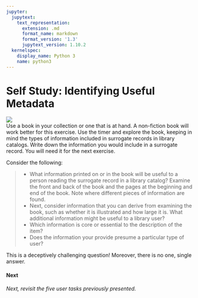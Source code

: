 ```yaml
---
jupyter:
  jupytext:
    text_representation:
      extension: .md
      format_name: markdown
      format_version: '1.3'
      jupytext_version: 1.10.2
  kernelspec:
    display_name: Python 3
    name: python3
---
```


<!-- #region id="zD_En4zNUCSs" -->
# Self Study: Identifying Useful Metadata

![](https://missouri.instructure.com/courses/49361/files/8633222/preview)  
Use a book in your collection or one that is at hand. A non-fiction book will work better for this exercise. Use the timer and explore the book, keeping in mind the types of information included in surrogate records in library catalogs. Write down the information you would include in a surrogate record. You will need it for the next exercise.

Consider the following:

> *   What information printed on or in the book will be useful to a person reading the surrogate record in a library catalog? Examine the front and back of the book and the pages at the beginning and end of the book. Note where different pieces of information are found.
> *   Next, consider information that you can derive from examining the book, such as whether it is illustrated and how large it is. What additional information might be useful to a library user?
> *   Which information is core or essential to the description of the item?
> *   Does the information your provide presume a particular type of user? 

This is a deceptively challenging question! Moreover, there is no one, single answer.

#### **Next**

_Next, revisit the five user tasks previously presented._
<!-- #endregion -->
